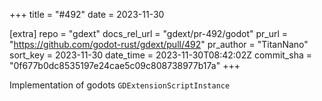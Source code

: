 +++
title = "#492"
date = 2023-11-30

[extra]
repo = "gdext"
docs_rel_url = "gdext/pr-492/godot"
pr_url = "https://github.com/godot-rust/gdext/pull/492"
pr_author = "TitanNano"
sort_key = 2023-11-30
date_time = 2023-11-30T08:42:02Z
commit_sha = "0f677b0dc8535197e24cae5c09c808738977b17a"
+++

Implementation of godots `GDExtensionScriptInstance`
